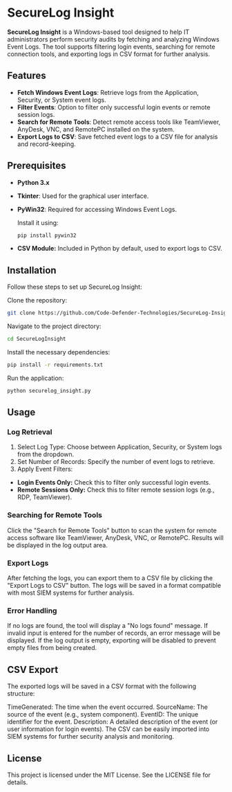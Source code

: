 # SecureLog Insight

**SecureLog Insight** is a Windows-based tool designed to help IT administrators perform security audits by fetching and analyzing Windows Event Logs. The tool supports filtering login events, searching for remote connection tools, and exporting logs in CSV format for further analysis.

## Features

- **Fetch Windows Event Logs**: Retrieve logs from the Application, Security, or System event logs.
- **Filter Events**: Option to filter only successful login events or remote session logs.
- **Search for Remote Tools**: Detect remote access tools like TeamViewer, AnyDesk, VNC, and RemotePC installed on the system.
- **Export Logs to CSV**: Save fetched event logs to a CSV file for analysis and record-keeping.

## Prerequisites

- **Python 3.x**
- **Tkinter**: Used for the graphical user interface.
- **PyWin32**: Required for accessing Windows Event Logs.

  Install it using:

  ```bash
  pip install pywin32

- **CSV Module:** Included in Python by default, used to export logs to CSV.

## Installation

Follow these steps to set up SecureLog Insight:

Clone the repository:

```bash
git clone https://github.com/Code-Defender-Technologies/SecureLog-Insight.git
```

Navigate to the project directory:

```bash
cd SecureLogInsight
```
Install the necessary dependencies:


```bash
pip install -r requirements.txt
```
Run the application:

```bash
python securelog_insight.py
```


## Usage

### Log Retrieval

1. Select Log Type: Choose between Application, Security, or System logs from the dropdown.
2. Set Number of Records: Specify the number of event logs to retrieve.
3. Apply Event Filters:

 - **Login Events Only:** Check this to filter only successful login events.
 - **Remote Sessions Only:** Check this to filter remote session logs (e.g., RDP, TeamViewer).

### Searching for Remote Tools

Click the "Search for Remote Tools" button to scan the system for remote access software like TeamViewer, AnyDesk, VNC, or RemotePC. Results will be displayed in the log output area.

### Export Logs
After fetching the logs, you can export them to a CSV file by clicking the "Export Logs to CSV" button. The logs will be saved in a format compatible with most SIEM systems for further analysis.

### Error Handling
If no logs are found, the tool will display a "No logs found" message.
If invalid input is entered for the number of records, an error message will be displayed.
If the log output is empty, exporting will be disabled to prevent empty files from being created.

## CSV Export
The exported logs will be saved in a CSV format with the following structure:

TimeGenerated: The time when the event occurred.
SourceName: The source of the event (e.g., system component).
EventID: The unique identifier for the event.
Description: A detailed description of the event (or user information for login events).
The CSV can be easily imported into SIEM systems for further security analysis and monitoring.

## License
This project is licensed under the MIT License. See the LICENSE file for details.






